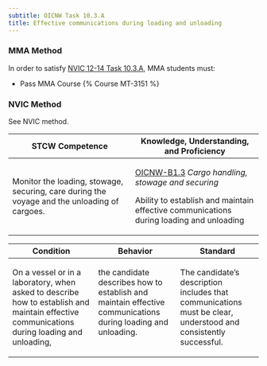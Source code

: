 ```yaml
---
subtitle: OICNW Task 10.3.A 
title: Effective communications during loading and unloading
---
```



### MMA Method

In order to satisfy  [NVIC 12-14  Task  10.3.A](/stcw23/assets/images/nvic-12-14.pdf), MMA students must:

* Pass MMA Course {% Course MT-3151 %}


### NVIC Method

<a onclick="togglevisibility('nvic_methods')" >See NVIC method.</a>

<div id='nvic_methods' class='hide'>

<table>
<thead>
<tr>
<th class='forty'> STCW Competence </th>
<th class='sixty'> Knowledge, Understanding, and Proficiency </th>
</tr>
</thead>




<tbody>
<tr><td markdown='1'>

Monitor the loading, stowage, securing, care during the voyage and the unloading of cargoes.

</td><td markdown='1'>

[OICNW-B1.3](../../tables/21.html#OICNW-B1.3) *Cargo handling, stowage and securing*

Ability to establish and maintain effective communications during loading and unloading

</td></tr>


</tbody>
</table>


<table>
<thead>
<tr><th class='twenty'>  Condition </th><th class='twenty'> Behavior </th><th  class='sixty'>Standard </th></tr>
</thead>
<tbody >



<tr><td markdown='1'>

On a vessel or in a laboratory, when asked to describe how to establish and maintain effective communications during loading and unloading,

</td><td markdown='1'>

the candidate describes how to establish and maintain effective communications during loading and unloading.

<br>

<div class="tooltip">
<span class="tooltiptext">
</span>
</div>


</td><td markdown='1'>

The candidate’s description includes that communications must be clear, understood and consistently successful.

</td></tr>
</tbody>
</table>
</div>
